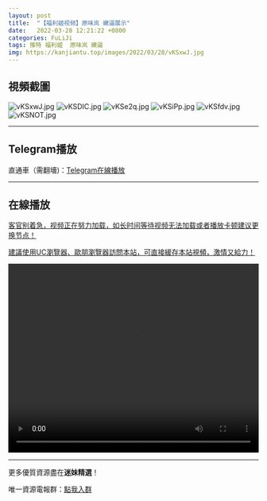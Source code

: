 ```yaml
---
layout: post
title:  "【福利姬视频】原味岚 嫩逼展示"
date:   2022-03-28 12:21:22 +0800
categories: FuLiJi
tags: 推特 福利姬  原味岚 嫩逼
img: https://kanjiantu.top/images/2022/03/28/vKSxwJ.jpg
---
```



## 視頻截圖

![vKSxwJ.jpg](https://kanjiantu.top/images/2022/03/28/vKSxwJ.jpg)
![vKSDIC.jpg](https://kanjiantu.top/images/2022/03/28/vKSDIC.jpg)
![vKSe2q.jpg](https://kanjiantu.top/images/2022/03/28/vKSe2q.jpg)
![vKSiPp.jpg](https://kanjiantu.top/images/2022/03/28/vKSiPp.jpg)
![vKSfdv.jpg](https://kanjiantu.top/images/2022/03/28/vKSfdv.jpg)
![vKSNOT.jpg](https://kanjiantu.top/images/2022/03/28/vKSNOT.jpg)

* * *
## Telegram播放

直通車（需翻墻)：[Telegram在線播放](https://t.me/mimeijingxuan/286)

* * *
## 在線播放
<u>客官别着急，视频正在努力加载，如长时间等待视频无法加载或者播放卡顿建议更换节点！</u>

<u>建議使用UC瀏覽器、歐朋瀏覽器訪問本站，可直接緩存本站視頻，激情又給力！</u>
<center><video src="https://cdn.publer.io/uploads/videos/62453f46db2797794f146f9d/e760dd5e0f597fce90852a6d13a23b4e.mp4" width="100%" height="380px" controls="controls"></video></center>


* * *
更多優質資源盡在**迷妹精選**！

唯一資源電報群：[點我入群](https://t.me/mimeijingxuan)


